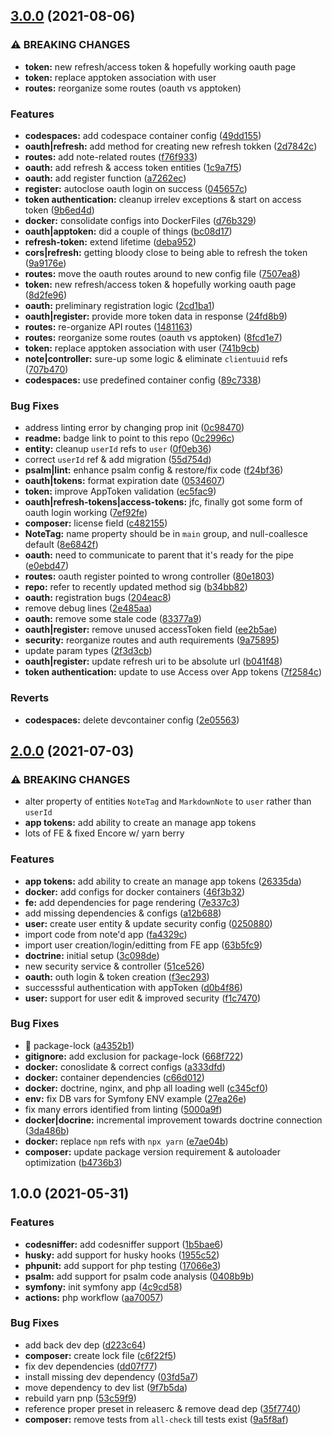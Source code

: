 ## [3.0.0](https://github.com/shmolf/noted-storage-symfony/compare/v2.0.0...v3.0.0) (2021-08-06)


### ⚠ BREAKING CHANGES

* **token:** new refresh/access token & hopefully working oauth page
* **token:** replace apptoken association with user
* **routes:** reorganize some routes (oauth vs apptoken)

### Features

* **codespaces:** add codespace container config ([49dd155](https://github.com/shmolf/noted-storage-symfony/commit/49dd155e04b8f166a0d7a121d6a6e86abeb6dd64))
* **oauth|refresh:** add method for creating new refresh tokken ([2d7842c](https://github.com/shmolf/noted-storage-symfony/commit/2d7842c084d264a7c94fe823e79bbaf8d98a0ac7))
* **routes:** add note-related routes ([f76f933](https://github.com/shmolf/noted-storage-symfony/commit/f76f93374b160fdb885181601d62399ebc596c62))
* **oauth:** add refresh & access token entities ([1c9a7f5](https://github.com/shmolf/noted-storage-symfony/commit/1c9a7f5d2d8f8e64e324776dd414702afaf8a3ce))
* **oauth:** add register function ([a7262ec](https://github.com/shmolf/noted-storage-symfony/commit/a7262ec7f799b1757f762671a23630bb54b62243))
* **register:** autoclose oauth login on success ([045657c](https://github.com/shmolf/noted-storage-symfony/commit/045657c034e6eafeeb5295213c0457c968c749b1))
* **token authentication:** cleanup irrelev exceptions & start on access token ([9b6ed4d](https://github.com/shmolf/noted-storage-symfony/commit/9b6ed4dbf5f3ce02aa763add0872596f3b319664))
* **docker:** consolidate configs into DockerFiles ([d76b329](https://github.com/shmolf/noted-storage-symfony/commit/d76b329cc04fd9a7ced9ecbc40614e355fff8447))
* **oauth|apptoken:** did a couple of things ([bc08d17](https://github.com/shmolf/noted-storage-symfony/commit/bc08d17dba3e1a80e2627974f4a13d2164766b44))
* **refresh-token:** extend lifetime ([deba952](https://github.com/shmolf/noted-storage-symfony/commit/deba952a5b1d482a7f4d76be61b7e57b7819c70e))
* **cors|refresh:** getting bloody close to being able to refresh the token ([9a9176e](https://github.com/shmolf/noted-storage-symfony/commit/9a9176e260092bd883cd21af6f9c399e167aea9e))
* **routes:** move the oauth routes around to new config file ([7507ea8](https://github.com/shmolf/noted-storage-symfony/commit/7507ea8197b50dffd55edb9501f0ccc4761e0d33))
* **token:** new refresh/access token & hopefully working oauth page ([8d2fe96](https://github.com/shmolf/noted-storage-symfony/commit/8d2fe960b68f21b7e47cae99cbe20190eb58c078))
* **oauth:** preliminary registration logic ([2cd1ba1](https://github.com/shmolf/noted-storage-symfony/commit/2cd1ba1c621fc6fe4ac2813d6dc3220b0482772e))
* **oauth|register:** provide more token data in response ([24fd8b9](https://github.com/shmolf/noted-storage-symfony/commit/24fd8b9544c7bc848c62ac21a03371dc99a13f5a))
* **routes:** re-organize API routes ([1481163](https://github.com/shmolf/noted-storage-symfony/commit/1481163e0fc0f9e771e1b71a92914bf4565817a5))
* **routes:** reorganize some routes (oauth vs apptoken) ([8fcd1e7](https://github.com/shmolf/noted-storage-symfony/commit/8fcd1e74568bb79fa36f309d9525d0881e56c799))
* **token:** replace apptoken association with user ([741b9cb](https://github.com/shmolf/noted-storage-symfony/commit/741b9cb7b984aa79531c17da99322edae37959be))
* **note|controller:** sure-up some logic & eliminate `clientuuid` refs ([707b470](https://github.com/shmolf/noted-storage-symfony/commit/707b4704e23a0c15429548d339a9476300156d4c))
* **codespaces:** use predefined container config ([89c7338](https://github.com/shmolf/noted-storage-symfony/commit/89c733800b85bc5bfc3e944d2c8d9bff66a5162c))


### Bug Fixes

* address linting error by changing prop init ([0c98470](https://github.com/shmolf/noted-storage-symfony/commit/0c9847081b224683b43a555b8abfe91730563f61))
* **readme:** badge link to point to this repo ([0c2996c](https://github.com/shmolf/noted-storage-symfony/commit/0c2996c37e99084faacb89f949f99c6ccbcbab2f))
* **entity:** cleanup `userId` refs to `user` ([0f0eb36](https://github.com/shmolf/noted-storage-symfony/commit/0f0eb360222a563796a496640f12a6d646e9d914))
* correct `userId` ref & add migration ([55d754d](https://github.com/shmolf/noted-storage-symfony/commit/55d754d2c0c650c081d2333d1ca6fd00ed40d50c))
* **psalm|lint:** enhance psalm config & restore/fix code ([f24bf36](https://github.com/shmolf/noted-storage-symfony/commit/f24bf36221bdf22330193d919641392e4d57ad63))
* **oauth|tokens:** format expiration date ([0534607](https://github.com/shmolf/noted-storage-symfony/commit/0534607c52c4341f909eacd800815ac579922c0e))
* **token:** improve AppToken validation ([ec5fac9](https://github.com/shmolf/noted-storage-symfony/commit/ec5fac9672c4263541c89009653ca8c2d2b5bb51))
* **oauth|refresh-tokens|access-tokens:** jfc, finally got some form of oauth login working ([7ef92fe](https://github.com/shmolf/noted-storage-symfony/commit/7ef92fefa77bd6db27ca40e8e56e38cddf2df53d))
* **composer:** license field ([c482155](https://github.com/shmolf/noted-storage-symfony/commit/c482155cd156e8e3d93a28b6e86dde2596bd74c9))
* **NoteTag:** name property should be in `main` group, and null-coallesce default ([8e6842f](https://github.com/shmolf/noted-storage-symfony/commit/8e6842f015171b44fea5110cf92ffda30983af86))
* **oauth:** need to communicate to parent that it's ready for the pipe ([e0ebd47](https://github.com/shmolf/noted-storage-symfony/commit/e0ebd474b15ff6d8bb617b21ffd7af57f221297c))
* **routes:** oauth register pointed to wrong controller ([80e1803](https://github.com/shmolf/noted-storage-symfony/commit/80e18034d1942439971de0f5ed21c8d7d752be63))
* **repo:** refer to recently updated method sig ([b34bb82](https://github.com/shmolf/noted-storage-symfony/commit/b34bb82b85660508d870223c2330b280b5646e88))
* **oauth:** registration bugs ([204eac8](https://github.com/shmolf/noted-storage-symfony/commit/204eac861ea92cbcaf14b17f4e5d745261a9b8c5))
* remove debug lines ([2e485aa](https://github.com/shmolf/noted-storage-symfony/commit/2e485aaffe0d23d1860de0c22851f0cd55836981))
* **oauth:** remove some stale code ([83377a9](https://github.com/shmolf/noted-storage-symfony/commit/83377a929c2d38da7143e423d583a58f4acfd267))
* **oauth|register:** remove unused accessToken field ([ee2b5ae](https://github.com/shmolf/noted-storage-symfony/commit/ee2b5ae722547518b966e6bff2bd891304a28878))
* **security:** reorganize routes and auth requirements ([9a75895](https://github.com/shmolf/noted-storage-symfony/commit/9a75895b01010ef66339f191ec6b4f3560588ca8))
* update param types ([2f3d3cb](https://github.com/shmolf/noted-storage-symfony/commit/2f3d3cbf26c95dea03ab3f160bea2e1d6decce30))
* **oauth|register:** update refresh uri to be absolute url ([b041f48](https://github.com/shmolf/noted-storage-symfony/commit/b041f48117f62a8458895f16a9e33dfe235ea657))
* **token authentication:** update to use Access over App tokens ([7f2584c](https://github.com/shmolf/noted-storage-symfony/commit/7f2584cdef96aa34595211551d02e4df6fa83524))


### Reverts

* **codespaces:** delete devcontainer config ([2e05563](https://github.com/shmolf/noted-storage-symfony/commit/2e05563ecd47ff1e4d4a5a61303c0fa82150a565))

## [2.0.0](https://github.com/shmolf/noted-storage-symfony/compare/v1.0.0...v2.0.0) (2021-07-03)


### ⚠ BREAKING CHANGES

* alter property of entities `NoteTag` and `MarkdownNote`
to `user` rather than `userId`
* **app tokens:** add ability to create an manage app tokens
* lots of FE & fixed Encore w/ yarn berry

### Features

* **app tokens:** add ability to create an manage app tokens ([26335da](https://github.com/shmolf/noted-storage-symfony/commit/26335da7805e5535e9130777355abbbd32112847))
* **docker:** add configs for docker containers ([46f3b32](https://github.com/shmolf/noted-storage-symfony/commit/46f3b32538f94eaca73221a124115f4b01a3d82f))
* **fe:** add dependencies for page rendering ([7e337c3](https://github.com/shmolf/noted-storage-symfony/commit/7e337c3068deec5972363b238b98cd014babd015))
* add missing dependencies & configs ([a12b688](https://github.com/shmolf/noted-storage-symfony/commit/a12b688d6e9c9287587cebfc4fcd86a2f71c998c))
* **user:** create user entity & update security config ([0250880](https://github.com/shmolf/noted-storage-symfony/commit/0250880749aa080e447dbd218c79bd3f1d19034d))
* import code from note'd app ([fa4329c](https://github.com/shmolf/noted-storage-symfony/commit/fa4329ce6d82aafbdef49751d80ee048d0072bb1))
* import user creation/login/editting from FE app ([63b5fc9](https://github.com/shmolf/noted-storage-symfony/commit/63b5fc9c361af37cfd19f531109d7957c1d1964a))
* **doctrine:** initial setup ([3c098de](https://github.com/shmolf/noted-storage-symfony/commit/3c098de0153bffd9914a77aa91b600a6219fc3b2))
* new security service & controller ([51ce526](https://github.com/shmolf/noted-storage-symfony/commit/51ce526af66e8bf434a29ce63d6bf9fec4ccb200))
* **oauth:** outh login & token creation ([f3ec293](https://github.com/shmolf/noted-storage-symfony/commit/f3ec29307ee65d20f9179a8b325a3f11b320ab78))
* successsful authentication with appToken ([d0b4f86](https://github.com/shmolf/noted-storage-symfony/commit/d0b4f86783ef55883db71675fd1004109fb183dc))
* **user:** support for user edit & improved security ([f1c7470](https://github.com/shmolf/noted-storage-symfony/commit/f1c7470f1ae494f49140c08c5c606aa04d1da76b))


### Bug Fixes

* 🔪 package-lock ([a4352b1](https://github.com/shmolf/noted-storage-symfony/commit/a4352b1ce78f4076ce3a235cef6ab23a60949227))
* **gitignore:** add exclusion for package-lock ([668f722](https://github.com/shmolf/noted-storage-symfony/commit/668f7227c0f6809fd7eac6d4ee4871b1923e4f19))
* **docker:** conoslidate & correct configs ([a333dfd](https://github.com/shmolf/noted-storage-symfony/commit/a333dfda9aff79851c80d2d3e41055830deca9fd))
* **docker:** container dependencies ([c66d012](https://github.com/shmolf/noted-storage-symfony/commit/c66d012dafec942e69c1bb3f2eb9686a8d6152e9))
* **docker:** doctrine, nginx, and php all loading well ([c345cf0](https://github.com/shmolf/noted-storage-symfony/commit/c345cf017881f613d9d08305ed8222d511046b01))
* **env:** fix DB vars for Symfony ENV example ([27ea26e](https://github.com/shmolf/noted-storage-symfony/commit/27ea26e29d80f853092d2269975abcd6a4a61dc1))
* fix many errors identified from linting ([5000a9f](https://github.com/shmolf/noted-storage-symfony/commit/5000a9f4cef3ff11e270168b263ccdd54daa5860))
* **docker|docrine:** incremental improvement towards doctrine connection ([3da486b](https://github.com/shmolf/noted-storage-symfony/commit/3da486b11130d577f61e2ae9771063fddd7fd385))
* **docker:** replace `npm` refs with `npx yarn` ([e7ae04b](https://github.com/shmolf/noted-storage-symfony/commit/e7ae04b859a44638031655736a6e5498fa81fc86))
* **composer:** update package version requirement & autoloader optimization ([b4736b3](https://github.com/shmolf/noted-storage-symfony/commit/b4736b306f6dcfb6974fe4a34106352378ddaec8))

## 1.0.0 (2021-05-31)


### Features

* **codesniffer:** add codesniffer support ([1b5bae6](https://github.com/shmolf/noted-storage-symfony/commit/1b5bae6ba13dd6580f2280a84e64f678efb563dc))
* **husky:** add support for husky hooks ([1955c52](https://github.com/shmolf/noted-storage-symfony/commit/1955c52940f0456082beffb256f76025bddeed27))
* **phpunit:** add support for php testing ([17066e3](https://github.com/shmolf/noted-storage-symfony/commit/17066e3df7dda401e79b8f7952c35117348ae5a9))
* **psalm:** add support for psalm code analysis ([0408b9b](https://github.com/shmolf/noted-storage-symfony/commit/0408b9b82ae710b7c3b1f0f17e4a55e1d0d19899))
* **symfony:** init symfony app ([4c9cd58](https://github.com/shmolf/noted-storage-symfony/commit/4c9cd58ed70e5d5f045afe234aee6a66d87fde88))
* **actions:** php workflow ([aa70057](https://github.com/shmolf/noted-storage-symfony/commit/aa700577aa7bbb2ceed0a333b846ee9ccefcff5b))


### Bug Fixes

* add back dev dep ([d223c64](https://github.com/shmolf/noted-storage-symfony/commit/d223c643375531714c884ea5f5668507f08bfcba))
* **composer:** create lock file ([c6f22f5](https://github.com/shmolf/noted-storage-symfony/commit/c6f22f5bb2fe9992078e8abc92bdd5f213fc19c6))
* fix dev dependencies ([dd07f77](https://github.com/shmolf/noted-storage-symfony/commit/dd07f77a958a6869e4943e92f311ffd8a42fcbfc))
* install missing dev dependency ([03fd5a7](https://github.com/shmolf/noted-storage-symfony/commit/03fd5a73898a656ef3efad679a2cb0019e011979))
* move dependency to dev list ([9f7b5da](https://github.com/shmolf/noted-storage-symfony/commit/9f7b5da5da823a9fc0212c7b438ce0bd86a73437))
* rebuild yarn pnp ([53c59f9](https://github.com/shmolf/noted-storage-symfony/commit/53c59f98a6699dc82c2d16a54a704e82cb592bb2))
* reference proper preset in releaserc & remove dead dep ([35f7740](https://github.com/shmolf/noted-storage-symfony/commit/35f7740f1972ba6ad8d683f727fdc62cca758c69))
* **composer:** remove tests from `all-check` till tests exist ([9a5f8af](https://github.com/shmolf/noted-storage-symfony/commit/9a5f8af1ad7705a30bdbbd7184e06cc40ae54c6b))
